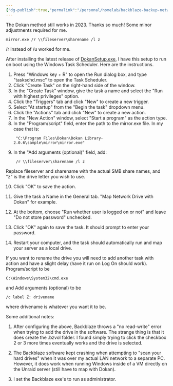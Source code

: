```yaml
---
{"dg-publish":true,"permalink":"/personal/homelab/backblaze-backup-network-drive/"}
---
```



The Dokan method still works in 2023. Thanks so much! Some minor adjustments required for me.

```
mirror.exe /r \\fileserver\sharename /l z
```

/r instead of /u worked for me.

After installing the latest release of [DokanSetup.exe](https://github.com/dokan-dev/dokany/releases), I have this setup to run on boot using the Windows Task Scheduler. Here are the instructions.

1. Press "Windows key + R" to open the Run dialog box, and type "taskschd.msc" to open the Task Scheduler.
2. Click "Create Task" on the right-hand side of the window.
3. In the "Create Task" window, give the task a name and select the "Run with highest privileges" option.
4. Click the "Triggers" tab and click "New" to create a new trigger. 
5. Select "At startup" from the "Begin the task" dropdown menu.
6. Click the "Actions" tab and click "New" to create a new action.
7. In the "New Action" window, select "Start a program" as the action type.
8. In the "Program/script" field, enter the path to the mirror.exe file. In my case that is:
    ```
     "C:\Program Files\Dokan\Dokan Library-2.0.6\sample\mirror\mirror.exe"
    ```
9. In the "Add arguments (optional)" field, add:
    ```
     /r \\fileserver\sharename /l z
    ```

Replace fileserver and sharename with the actual SMB share names, and "z" is the drive letter you wish to use.

10. Click "OK" to save the action.

11. Give the task a Name in the General tab. "Map Network Drive with Dokan" for example.

12. At the bottom, choose "Run whether user is logged on or not" and leave "Do not store password" unchecked.

13. Click "OK" again to save the task. It should prompt to enter your password.

14. Restart your computer, and the task should automatically run and map your server as a local drive.

If you want to rename the drive you will need to add another task with action and have a slight delay (have it run on Log On should work). Program/script to be

```
C:\Windows\System32\cmd.exe
```

and Add arguments (optional) to be

```
/c label Z: drivename
```

where drivename is whatever you want it to be.

Some additional notes:

1. After configuring the above, Backblaze throws a "no read-write" error when trying to add the drive in the software. The strange thing is that it does create the .bzvol folder. I found simply trying to click the checkbox 2 or 3 more times eventually works and the drive is selected.

2. The Backblaze software kept crashing when attempting to "scan your hard drives" when it was over my actual LAN network to a separate PC. However, it does work when running Windows inside of a VM directly on the Unraid server (still have to map with Dokan).

3. I set the Backblaze exe's to run as administrator.